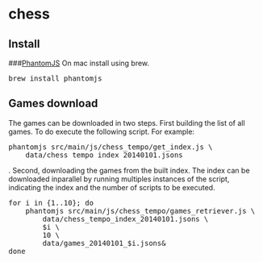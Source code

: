 chess
=====

Install
-------
###[PhantomJS](http://phantomjs.org/)
On mac install using brew.
<pre>
brew install phantomjs
</pre>

Games download
--------------
The games can be downloaded in two steps. First building the list of
all games. To do execute the following script. For example:
<pre>
phantomjs src/main/js/chess_tempo/get_index.js \
	data/chess_tempo_index_20140101.jsons
</pre>
. Second, downloading the games from the built index. The index can
be downloaded inparallel by running multiples instances of the script,
indicating the index and the number of scripts to be executed.
<pre>
for i in {1..10}; do
	phantomjs src/main/js/chess_tempo/games_retriever.js \
		data/chess_tempo_index_20140101.jsons \
		$i \
		10 \
		data/games_20140101_$i.jsons&
done
</pre>
